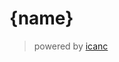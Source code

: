 # {name}


<!-- DO NOT REMOVE -->
> powered by [icanc](https://github.com/voxelstack/icanc)
<!-- DO NOT REMOVE -->
